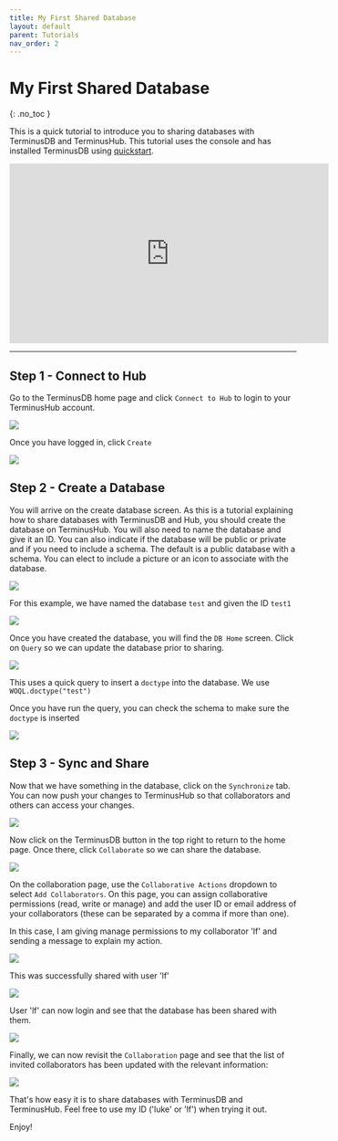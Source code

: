 ```yaml
---
title: My First Shared Database
layout: default
parent: Tutorials
nav_order: 2
---
```

# My First Shared Database

{: .no_toc }

This is a quick tutorial to introduce you to sharing databases with TerminusDB and TerminusHub. This tutorial uses the console and has installed TerminusDB using [quickstart](https://github.com/terminusdb/terminusdb-quickstart). 

<iframe width="560" height="315" src="https://www.youtube.com/embed/pCLgW3bhSCw" frameborder="0" allow="accelerometer; autoplay; encrypted-media; gyroscope; picture-in-picture" allowfullscreen></iframe>

- - -

## Step 1 - Connect to Hub

Go to the TerminusDB home page and click `Connect to Hub` to login to your TerminusHub account. 

![](/docs/assets/uploads/logged-out-1-2-.jpg)

Once you have logged in, click `Create` 

![](/docs/assets/uploads/logged-in.jpg)

## Step 2 - Create a Database

You will arrive on the create database screen. As this is a tutorial explaining how to share databases with TerminusDB and Hub, you should create the database on TerminusHub. You will also need to name the database and give it an ID. You can also indicate if the database will be public or private and if you need to include a schema. The default is a public database with a schema. You can elect to include a picture or an icon to associate with the database.

![](/docs/assets/uploads/create-on-hub.jpg)

For this example, we have named the database `test` and given the ID `test1`

![](/docs/assets/uploads/create-2.jpg)

Once you have created the database, you will find the `DB Home` screen. Click on `Query` so we can update the database prior to sharing. 

![](/docs/assets/uploads/query-doctype.jpg)

This uses a quick query to insert a `doctype` into the database. We use `WOQL.doctype("test")`

Once you have run the query, you can check the schema to make sure the `doctype` is inserted

![](/docs/assets/uploads/schema.jpg)

## Step 3 - Sync and Share

Now that we have something in the database, click on the `Synchronize` tab. You can now push your changes to TerminusHub so that collaborators and others can access your changes. 

![](/docs/assets/uploads/sync.jpg)

Now click on the TerminusDB button in the top right to return to the home page. Once there, click `Collaborate` so we can share the database.

![](/docs/assets/uploads/home-with-test.jpg)

On the collaboration page, use the `Collaborative Actions` dropdown to select `Add Collaborators`. On this page, you can assign collaborative permissions (read, write or manage) and add the user ID or email address of your collaborators (these can be separated by a comma if more than one). 

In this case, I am giving manage permissions to my collaborator 'lf' and sending a message to explain my action. 

![](/docs/assets/uploads/share-1.jpg)

This was successfully shared with user 'lf'

![](/docs/assets/uploads/share-2.jpg)

User 'lf' can now login and see that the database has been shared with them.

![](/docs/assets/uploads/success.jpg)

Finally, we can now revisit the `Collaboration` page and see that the list of invited collaborators has been updated with the relevant information:

![](/docs/assets/uploads/share-list.jpg)

That's how easy it is to share databases with TerminusDB and TerminusHub. Feel free to use my ID ('luke' or 'lf') when trying it out.

Enjoy!
